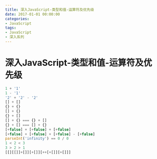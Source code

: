 ```yaml
---
title: 深入JavaScript-类型和值-运算符及优先级
date: 2017-01-01 00:00:00
categories:
- JavaScript
tags:
- JavaScript
- 深入系列
---
```


# 深入JavaScript-类型和值-运算符及优先级

``` JavaScript
1 + '1'
1 - '1'
'2' + '2' - '2'
[] + []
{} + {}
[] + {}
{} + []
[] + {} === {} + []
{} + [] === [] + {}
[+false] + [+false] + [+false]
[+false] + [+false] + [+false] - [+false]
parseInt('infinity') == 0 / 0
1 < 2 < 3
3 > 2 > 1
[[][[]]+[]][+[]][++[+[]][+[]]]

```

